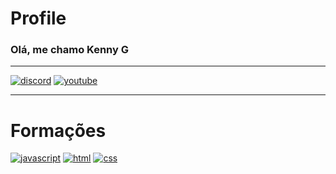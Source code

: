 # Profile

### Olá, me chamo Kenny G

---
[![discord](https://img.shields.io/badge/Discord-7289DA?style=for-the-badge&logo=discord&logoColor=white)](https://discord.gg/SJPnBWpDWV)
[![youtube](https://img.shields.io/badge/YouTube-FF0000?style=for-the-badge&logo=youtube&logoColor=white)](https://youtube.com/channel/UCxjL1i9A-IdLz_ehQBizZzg)


---
# Formações

[![javascript](https://img.shields.io/badge/JavaScript-F7DF1E?style=for-the-badge&logo=javascript&logoColor=black)]()
[![html](https://img.shields.io/badge/HTML-FF7400?style=for-the-badge&logo=html5&logoColor=white)]()
[![css](https://img.shields.io/badge/CSS-239120?&style=for-the-badge&logo=css3&logoColor=white)]()
